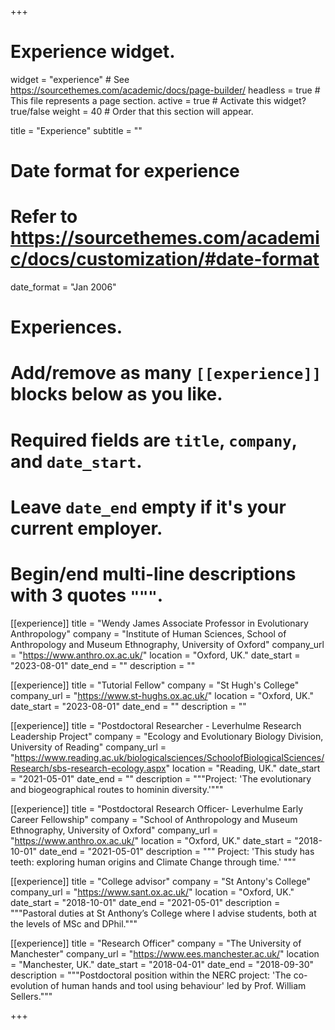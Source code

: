 +++
# Experience widget.
widget = "experience"  # See https://sourcethemes.com/academic/docs/page-builder/
headless = true  # This file represents a page section.
active = true  # Activate this widget? true/false
weight = 40  # Order that this section will appear.

title = "Experience"
subtitle = ""

# Date format for experience
#   Refer to https://sourcethemes.com/academic/docs/customization/#date-format
date_format = "Jan 2006"

# Experiences.
#   Add/remove as many `[[experience]]` blocks below as you like.
#   Required fields are `title`, `company`, and `date_start`.
#   Leave `date_end` empty if it's your current employer.
#   Begin/end multi-line descriptions with 3 quotes `"""`.
[[experience]]
  title = "Wendy James Associate Professor in Evolutionary Anthropology"
  company = "Institute of Human Sciences, School of Anthropology and Museum Ethnography, University of Oxford"
  company_url = "https://www.anthro.ox.ac.uk/"
  location = "Oxford, UK."
  date_start = "2023-08-01"
  date_end = ""
  description = ""
  
  [[experience]]
  title = "Tutorial Fellow"
  company = "St Hugh's College"
  company_url = "https://www.st-hughs.ox.ac.uk/"
  location = "Oxford, UK."
  date_start = "2023-08-01"
  date_end = ""
  description = ""
  
[[experience]]
  title = "Postdoctoral Researcher - Leverhulme Research Leadership Project"
  company = "Ecology and Evolutionary Biology Division, University of Reading"
  company_url = "https://www.reading.ac.uk/biologicalsciences/SchoolofBiologicalSciences/Research/sbs-research-ecology.aspx"
  location = "Reading, UK."
  date_start = "2021-05-01"
  date_end = ""
  description = """Project: 'The evolutionary and biogeographical routes to hominin diversity.'"""
  
[[experience]]
  title = "Postdoctoral Research Officer- Leverhulme Early Career Fellowship"
  company = "School of Anthropology and Museum Ethnography, University of Oxford"
  company_url = "https://www.anthro.ox.ac.uk/"
  location = "Oxford, UK."
  date_start = "2018-10-01"
  date_end = "2021-05-01"
  description = """
Project: 'This study has teeth: exploring human origins and Climate Change through time.'
  """

[[experience]]
  title = "College advisor"
  company = "St Antony's College"
  company_url = "https://www.sant.ox.ac.uk/"
  location = "Oxford, UK."
  date_start = "2018-10-01"
  date_end = "2021-05-01"
  description = """Pastoral duties at St Anthony’s College where I advise students, both at the levels of MSc and DPhil."""
  
[[experience]]
  title = "Research Officer"
  company = "The University of Manchester"
  company_url = "https://www.ees.manchester.ac.uk/"
  location = "Manchester, UK."
  date_start = "2018-04-01"
  date_end = "2018-09-30"
  description = """Postdoctoral position within the NERC project: 'The co-evolution of human hands and tool using behaviour' led by Prof. William Sellers."""
  
+++


